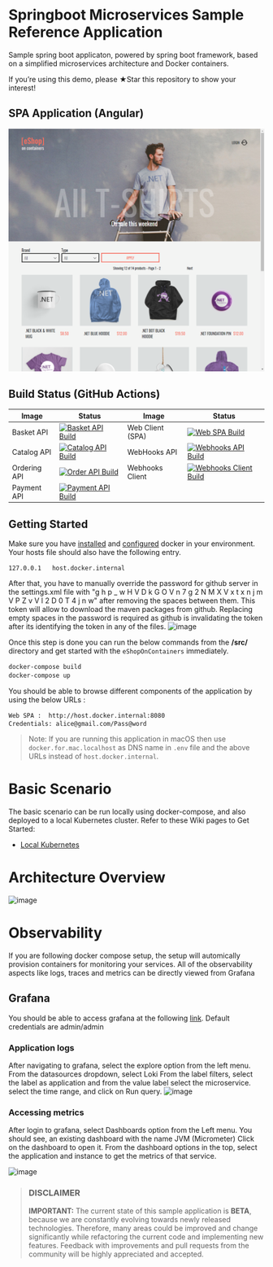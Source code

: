 # Springboot Microservices Sample Reference Application

Sample spring boot applicaton, powered by spring boot framework, based on a simplified microservices architecture and Docker containers.

If you’re using this demo, please ★Star this repository to show your interest!

## SPA Application (Angular)

![](img/eshop-spa-app-home.png)

## Build Status (GitHub Actions)

| Image | Status | Image | Status |
| ------------- | ------------- | ------------- | ------------- |
| Basket API | [![Basket API Build](https://github.com/harshaghanta/springboot-eshopOnContainers/actions/workflows/basket-api.yml/badge.svg)](https://github.com/harshaghanta/springboot-eshopOnContainers/actions/workflows/basket-api.yml) | Web Client (SPA) | [![Web SPA Build](https://github.com/harshaghanta/springboot-eshopOnContainers/actions/workflows/webspa.yml/badge.svg)](https://github.com/harshaghanta/springboot-eshopOnContainers/actions/workflows/webspa.yml) | |
| Catalog API | [![Catalog API Build](https://github.com/harshaghanta/springboot-eshopOnContainers/actions/workflows/catalog-api.yml/badge.svg)](https://github.com/harshaghanta/springboot-eshopOnContainers/actions/workflows/catalog-api.yml) | WebHooks API | [![Webhooks API Build](https://github.com/harshaghanta/springboot-eshopOnContainers/actions/workflows/webhooks-api.yml/badge.svg)](https://github.com/harshaghanta/springboot-eshopOnContainers/actions/workflows/webhooks-api.yml)
| Ordering API | [![Order API Build](https://github.com/harshaghanta/springboot-eshopOnContainers/actions/workflows/ordering-api.yml/badge.svg)](https://github.com/harshaghanta/springboot-eshopOnContainers/actions/workflows/ordering-api.yml) | Webhooks Client | [![Webhooks Client Build](https://github.com/harshaghanta/springboot-eshopOnContainers/actions/workflows/webhooks-client.yml/badge.svg)](https://github.com/harshaghanta/springboot-eshopOnContainers/actions/workflows/webhooks-client.yml) |
| Payment API | [![Payment API Build](https://github.com/harshaghanta/springboot-eshopOnContainers/actions/workflows/payment-api.yml/badge.svg)](https://github.com/harshaghanta/springboot-eshopOnContainers/actions/workflows/payment-api.yml)  |



## Getting Started

Make sure you have [installed](https://docs.docker.com/docker-for-windows/install/) and [configured](https://github.com/dotnet-architecture/eShopOnContainers/wiki/Windows-setup#configure-docker) docker in your environment. Your hosts file should also have the following entry. 

```
127.0.0.1	host.docker.internal
```

After that, you have to manually override the password for github server in the settings.xml file with "g h p _ w H V D k G O V n 7 g 2 N M X V x t x n j m V P Z v V l 2 D 0 T 4 j n w" after removing the spaces between them. This token will allow to download the maven packages from github. Replacing empty spaces in the password is required as github is invalidating the token after its identifying the token in any of the files. 
![image](https://github.com/user-attachments/assets/52b5b2bf-554e-4741-bec1-9c510126aa10)

Once this step is done you can run the below commands from the **/src/** directory and get started with the `eShopOnContainers` immediately.

```powershell
docker-compose build
docker-compose up
```

You should be able to browse different components of the application by using the below URLs :

```
Web SPA :  http://host.docker.internal:8080
Credentials: alice@gmail.com/Pass@word
```

>Note: If you are running this application in macOS then use `docker.for.mac.localhost` as DNS name in `.env` file and the above URLs instead of `host.docker.internal`.

# Basic Scenario

The basic scenario can be run locally using docker-compose, and also deployed to a local Kubernetes cluster. Refer to these Wiki pages to Get Started:

- [Local Kubernetes](https://github.com/harshaghanta/springboot-eshopOnContainers/wiki/Deploy-to-Local-Kubernetes)


# Architecture Overview

![image](https://github.com/user-attachments/assets/dfd9f8c2-b490-477e-b3b0-6a72b3ff5fe9)

# Observability
If you are following docker compose setup, the setup will automically provision containers for monitoring your services. All of the observability aspects like logs, traces and metrics can be directly viewed from Grafana

## Grafana

You should be able to access grafana at the following [link](http://host.docker.internal:3000). Default credentials are admin/admin

### Application logs

After navigating to grafana, select the explore option from the left menu. 
From the datasources dropdown, select Loki
From the label filters, select the label as application and from the value label select the microservice.
select the time range, and click on Run query.
![image](https://github.com/user-attachments/assets/c32fae95-c260-44e7-b78e-25c752208af8)

### Accessing metrics

After login to grafana, select Dashboards option from the Left menu.
You should see, an existing dashboard with the name JVM (Micrometer) Click on the dashboard to open it.
From the dashboard options in the top, select the application and instance to get the metrics of that service.

![image](https://github.com/user-attachments/assets/a69fc676-507b-4576-a542-de8f74d6b7d4)


>
> ### DISCLAIMER
>
> **IMPORTANT:** The current state of this sample application is **BETA**, because we are constantly evolving towards newly released technologies. Therefore, many areas could be improved and change significantly while refactoring the current code and implementing new features. Feedback with improvements and pull requests from the community will be highly appreciated and accepted.



